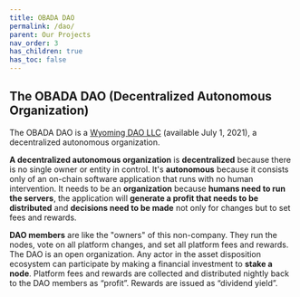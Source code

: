 ```yaml
---
title: OBADA DAO
permalink: /dao/
parent: Our Projects
nav_order: 3
has_children: true
has_toc: false
---
```


## The OBADA DAO (Decentralized Autonomous Organization)
The OBADA DAO is a [Wyoming DAO LLC](https://www.coindesk.com/wyoming-dao-llc-law-passed) (available July 1, 2021), a decentralized autonomous organization.   

**A decentralized autonomous organization** is **decentralized** because there is no single owner or entity in control.   It's **autonomous** because it consists only of an on-chain software application that runs with no human intervention.  It needs to be an **organization** because **humans need to run the servers**, the application will **generate a profit that needs to be distributed** and **decisions need to be made** not only for changes but to set fees and rewards.

**DAO members** are like the "owners" of this non-company. They run the nodes, vote on all platform changes, and set all platform fees and rewards.   The DAO is an open organization.   Any actor in the asset disposition ecosystem can participate by making a financial investment to **stake a node**.   Platform fees and rewards are collected and distributed  nightly back to the DAO members as “profit”.  Rewards are issued as “dividend yield”.    

<!-- Someone needs to do a proper write up here. -->
